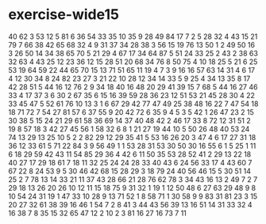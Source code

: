 # exercise-wide15
40
62
3
53
12
5
81
6
36
54
33
35
10
35
9
28
49
84
17
7
2
5
28
32
4
43
15
21
79
7
66
38
42
65
68
32
4
9
31
37
34
28
38
3
56
15
19
76
13
50
1
2
49
50
16
3
26
50
14
34
38
65
70
5
21
29
4
67
17
34
64
87
5
51
24
33
25
2
43
2
38
63
32
63
4
43
25
12
23
36
12
15
28
51
20
68
34
76
8
50
75
4
10
18
25
5
21
6
25
53
19
64
59
22
44
65
70
15
13
71
51
65
11
19
4
7
3
9
16
16
57
63
14
31
4
6
17
4
12
30
34
8
24
82
23
27
3
21
22
10
28
12
34
14
33
5
9
25
4
34
13
35
8
17
42
28
51
5
44
16
12
76
2
9
34
18
40
16
48
20
29
41
39
15
7
68
5
44
16
27
46
33
4
17
37
3
6
30
2
67
35
6
15
16
39
59
28
36
23
12
51
53
21
45
28
30
4
22
33
45
47
5
52
61
76
10
13
3
1
6
67
29
42
77
47
49
25
38
48
16
22
7
47
54
18
18
71
72
7
54
27
81
57
6
37
55
9
20
42
72
6
35
9
4
5
3
5
42
1
26
47
23
2
15
30
38
5
15
24
21
29
61
58
36
69
14
37
40
48
42
2
46
17
33
8
72
12
31
51
2
19
8
57
18
3
42
27
45
56
1
58
32
6
8
1
21
27
19
44
10
5
50
26
48
40
53
24
74
13
29
13
25
10
5
2
2
82
29
12
29
35
41
5
53
16
26
20
3
47
4
6
17
27
31
18
36
12
33
61
5
71
22
84
3
9
56
49
1
1
53
28
31
53
30
50
30
16
55
6
1
5
25
1
11
6
18
29
59
42
43
11
54
85
29
36
4
42
6
11
50
35
53
28
52
41
2
29
13
22
18
40
27
17
29
18
61
7
18
11
32
25
24
24
28
33
40
43
6
24
56
33
17
4
43
60
7
67
22
8
24
53
9
5
30
46
42
68
15
28
29
3
18
79
24
40
56
46
15
5
30
51
14
25
2
7
78
13
14
33
21
11
37
43
28
66
21
28
76
62
78
3
34
43
16
13
2
49
7
2
7
29
18
13
26
20
26
10
12
11
15
18
75
9
31
32
1
19
1
12
50
48
6
27
63
29
48
9
8
10
54
24
31
19
1
47
33
10
28
9
13
71
52
1
8
58
71
1
30
58
9
9
83
31
81
23
3
15
20
27
32
61
38
39
16
46
1
54
7
2
8
41
3
44
43
56
39
13
16
51
14
31
33
32
4
16
38
7
8
35
15
32
65
47
12
2
10
2
3
81
16
27
16
73
7
11
